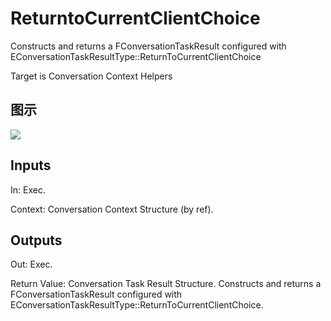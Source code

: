 # ReturntoCurrentClientChoice

Constructs and returns a FConversationTaskResult configured with EConversationTaskResultType::ReturnToCurrentClientChoice

Target is Conversation Context Helpers

## 图示

![]($-20221218-18330963.png)

## Inputs

In: Exec.

Context: Conversation Context Structure (by ref).  

## Outputs

Out: Exec.

Return Value: Conversation Task Result Structure. Constructs and returns a FConversationTaskResult configured with EConversationTaskResultType::ReturnToCurrentClientChoice.

